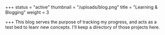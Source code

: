 +++
status = "active"
thumbnail = "/uploads/blog.png"
title = "Learning & Blogging"
weight = 3

+++
This blog serves the purpose of tracking my progress, and acts as a test bed to leanr new concepts. I'll keep a directory of those projects here.

<!--more-->